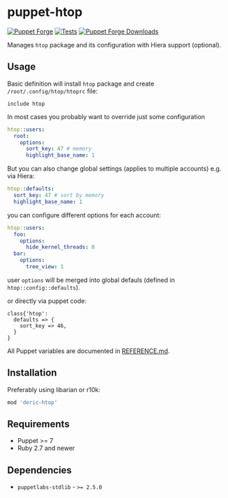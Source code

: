 # puppet-htop

[![Puppet
Forge](http://img.shields.io/puppetforge/v/deric/htop.svg)](https://forge.puppetlabs.com/deric/htop) [![Tests](https://github.com/deric/puppet-htop/actions/workflows/tests.yaml/badge.svg)](https://github.com/deric/puppet-htop/actions/workflows/tests.yaml) [![Puppet Forge
Downloads](http://img.shields.io/puppetforge/dt/deric/htop.svg)](https://forge.puppetlabs.com/deric/htop/scores)

Manages `htop` package and its configuration with Hiera support (optional).

## Usage

Basic definition will install `htop` package and create `/root/.config/htop/htoprc` file:
```puppet
include htop
```

In most cases you probably want to override just some configuration
```yaml
htop::users:
  root:
    options:
      sort_key: 47 # memory
      highlight_base_name: 1
```

But you can also change global settings (applies to multiple accounts) e.g. via Hiera:
```yaml
htop::defaults:
  sort_key: 47 # sort by memory
  highlight_base_name: 1
```
you can configure different options for each account:

```yaml
htop::users:
  foo:
    options:
      hide_kernel_threads: 0
  bar:
    options:
      tree_view: 1
```
user `options` will be merged into global defauls (defined in `htop::config::defaults`).

or directly via puppet code:
```puppet
class{'htop':
  defaults => {
    sort_key => 46,
  }
}
```
All Puppet variables are documented in [REFERENCE.md](./REFERENCE.md).

## Installation

Preferably using libarian or r10k:
```ruby
mod 'deric-htop'
```

## Requirements

  * Puppet >= 7
  * Ruby 2.7 and newer

## Dependencies

  * `puppetlabs-stdlib` - `>= 2.5.0`
